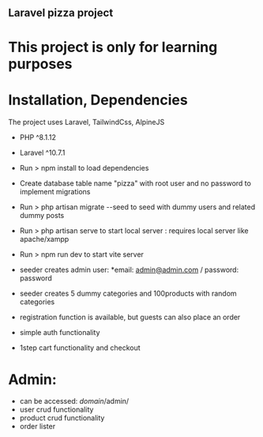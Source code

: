 ## Laravel pizza project

# This project is only for learning purposes
# Installation, Dependencies
The project uses Laravel, TailwindCss, AlpineJS
- PHP ^8.1.12
- Laravel ^10.7.1
- Run > npm install to load dependencies
- Create database table name "pizza" with root user and no password to implement migrations
- Run > php artisan migrate --seed to seed with dummy users and related dummy posts
- Run > php artisan serve to start local server : requires local server like apache/xampp
- Run > npm run dev to start vite server

- seeder creates admin user: 
    *email: admin@admin.com / password: password
- seeder creates 5 dummy categories and 100products with random categories
- registration function is available, but guests can also place an order
- simple auth functionality
- 1step cart functionality and checkout

# Admin:
- can be accessed: *domain*/admin/
- user crud functionality
- product crud functionality
- order lister
